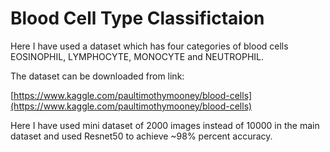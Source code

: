# Blood Cell Type Classifictaion
Here I have used a dataset which has four categories of blood cells EOSINOPHIL, LYMPHOCYTE, MONOCYTE and NEUTROPHIL.

The dataset can be downloaded from link:

[https://www.kaggle.com/paultimothymooney/blood-cells](https://www.kaggle.com/paultimothymooney/blood-cells)

Here I have used mini dataset of 2000 images instead of 10000 in the main dataset and used Resnet50 to achieve ~98% percent accuracy.

